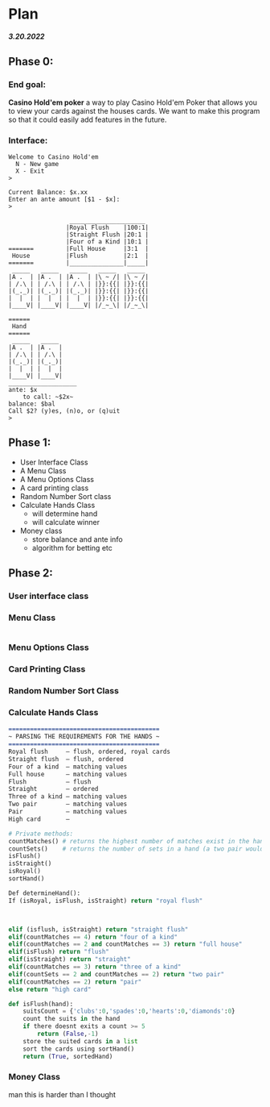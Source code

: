 # Plan
***3.20.2022***

## Phase 0:

### End goal:
**Casino Hold'em poker** a way to play Casino Hold'em Poker that allows you to view your cards against
the houses cards.  We want to make this program so that it could easily add features in the future.

### Interface:
```
Welcome to Casino Hold'em
  N - New game
  X - Exit 
>
```
```
Current Balance: $x.xx
Enter an ante amount [$1 - $x]:
>
```
```
                 _____________________
                |Royal Flush    |100:1|
                |Straight Flush |20:1 |
                |Four of a Kind |10:1 |
=======         |Full House     |3:1  |
 House          |Flush          |2:1  |
=======         |_______________|_____|
 _____   _____   _____   _____   _____
|A .  | |A .  | |A .  | |\ ~ /| |\ ~ /|
| /.\ | | /.\ | | /.\ | |}}:{{| |}}:{{|
|(_._)| |(_._)| |(_._)| |}}:{{| |}}:{{|
|  |  | |  |  | |  |  | |}}:{{| |}}:{{|
|____V| |____V| |____V| |/_~_\| |/_~_\|

====== 
 Hand          
======
 _____   _____ 
|A .  | |A .  |
| /.\ | | /.\ |
|(_._)| |(_._)|
|  |  | |  |  |
|____V| |____V|
___________________
ante: $x
    to call: ~$2x~
balance: $bal
Call $2? (y)es, (n)o, or (q)uit
>
```

## Phase 1:
* User Interface Class
* A Menu Class
* A Menu Options Class
* A card printing class
* Random Number Sort class
* Calculate Hands Class
  * will determine hand
  * will calculate winner
* Money class
  * store balance and ante info
  * algorithm for betting etc


## Phase 2:

### User interface class

### Menu Class
```python

```
### Menu Options Class

### Card Printing Class

### Random Number Sort Class

### Calculate Hands Class
```markdown
==========================================
~ PARSING THE REQUIREMENTS FOR THE HANDS ~
==========================================
Royal flush     — flush, ordered, royal cards
Straight flush  — flush, ordered
Four of a kind  — matching values 
Full house      — matching values 
Flush           — flush
Straight        — ordered
Three of a kind — matching values
Two pair        — matching values
Pair            — matching values
High card       —
```

```python
# Private methods:
countMatches() # returns the highest number of matches exist in the hand
countSets()    # returns the number of sets in a hand (a two pair would return 2)
isFlush()      
isStraight()
isRoyal()
sortHand()

Def determineHand():
If (isRoyal, isFlush, isStraight) return "royal flush"



elif (isflush, isStraight) return "straight flush"
elif(countMatches == 4) return "four of a kind"
elif(countMatches == 2 and countMatches == 3) return "full house"
elif(isFlush) return "flush"
elif(isStraight) return "straight"
elif(countMatches == 3) return "three of a kind"
elif(countSets == 2 and countMatches == 2) return "two pair"
elif(countMatches == 2) return "pair"
else return "high card"
```

```python
def isFlush(hand):
    suitsCount = {'clubs':0,'spades':0,'hearts':0,'diamonds':0}
    count the suits in the hand
    if there doesnt exits a count >= 5
        return (False,-1)
    store the suited cards in a list
    sort the cards using sortHand()
    return (True, sortedHand)
```
### Money Class


man this is harder than I thought